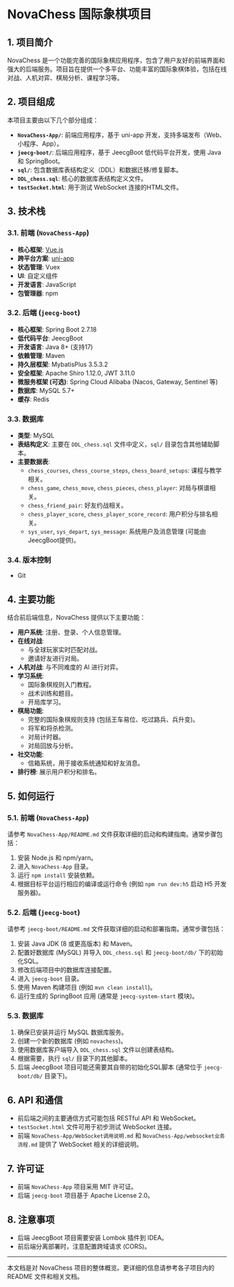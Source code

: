 # NovaChess 国际象棋项目

## 1. 项目简介

NovaChess 是一个功能完善的国际象棋应用程序，包含了用户友好的前端界面和强大的后端服务。项目旨在提供一个多平台、功能丰富的国际象棋体验，包括在线对战、人机对弈、棋局分析、课程学习等。

## 2. 项目组成

本项目主要由以下几个部分组成：

*   **`NovaChess-App/`**: 前端应用程序，基于 uni-app 开发，支持多端发布（Web、小程序、App）。
*   **`jeecg-boot/`**: 后端应用程序，基于 JeecgBoot 低代码平台开发，使用 Java 和 SpringBoot。
*   **`sql/`**: 包含数据库表结构定义（DDL）和数据迁移/修复脚本。
*   **`DDL_chess.sql`**: 核心的数据库表结构定义文件。
*   **`testSocket.html`**: 用于测试 WebSocket 连接的HTML文件。

## 3. 技术栈

### 3.1. 前端 (`NovaChess-App`)

*   **核心框架**: [Vue.js](https://vuejs.org/)
*   **跨平台方案**: [uni-app](https://uniapp.dcloud.io/)
*   **状态管理**: Vuex
*   **UI**: 自定义组件
*   **开发语言**: JavaScript
*   **包管理器**: npm

### 3.2. 后端 (`jeecg-boot`)

*   **核心框架**: Spring Boot 2.7.18
*   **低代码平台**: JeecgBoot
*   **开发语言**: Java 8+ (支持17)
*   **依赖管理**: Maven
*   **持久层框架**: MybatisPlus 3.5.3.2
*   **安全框架**: Apache Shiro 1.12.0, JWT 3.11.0
*   **微服务框架 (可选)**: Spring Cloud Alibaba (Nacos, Gateway, Sentinel 等)
*   **数据库**: MySQL 5.7+
*   **缓存**: Redis

### 3.3. 数据库

*   **类型**: MySQL
*   **表结构定义**: 主要在 `DDL_chess.sql` 文件中定义，`sql/` 目录包含其他辅助脚本。
*   **主要数据表**:
    *   `chess_courses`, `chess_course_steps`, `chess_board_setups`: 课程与教学相关。
    *   `chess_game`, `chess_move`, `chess_pieces`, `chess_player`: 对局与棋谱相关。
    *   `chess_friend_pair`: 好友约战相关。
    *   `chess_player_score`, `chess_player_score_record`: 用户积分与排名相关。
    *   `sys_user`, `sys_depart`, `sys_message`: 系统用户及消息管理 (可能由JeecgBoot提供)。

### 3.4. 版本控制

*   Git

## 4. 主要功能

结合前后端信息，NovaChess 提供以下主要功能：

*   **用户系统**: 注册、登录、个人信息管理。
*   **在线对战**:
    *   与全球玩家实时匹配对战。
    *   邀请好友进行对局。
*   **人机对战**: 与不同难度的 AI 进行对弈。
*   **学习系统**:
    *   国际象棋规则入门教程。
    *   战术训练和题目。
    *   开局库学习。
*   **棋局功能**:
    *   完整的国际象棋规则支持 (包括王车易位、吃过路兵、兵升变)。
    *   将军和将杀检测。
    *   对局计时器。
    *   对局回放与分析。
*   **社交功能**:
    *   信箱系统，用于接收系统通知和好友消息。
*   **排行榜**: 展示用户积分和排名。

## 5. 如何运行

### 5.1. 前端 (`NovaChess-App`)

请参考 `NovaChess-App/README.md` 文件获取详细的启动和构建指南。通常步骤包括：

1.  安装 Node.js 和 npm/yarn。
2.  进入 `NovaChess-App` 目录。
3.  运行 `npm install` 安装依赖。
4.  根据目标平台运行相应的编译或运行命令 (例如 `npm run dev:h5` 启动 H5 开发服务器)。

### 5.2. 后端 (`jeecg-boot`)

请参考 `jeecg-boot/README.md` 文件获取详细的启动和部署指南。通常步骤包括：

1.  安装 Java JDK (8 或更高版本) 和 Maven。
2.  配置好数据库 (MySQL) 并导入 `DDL_chess.sql` 和 `jeecg-boot/db/` 下的初始化SQL。
3.  修改后端项目中的数据库连接配置。
4.  进入 `jeecg-boot` 目录。
5.  使用 Maven 构建项目 (例如 `mvn clean install`)。
6.  运行生成的 SpringBoot 应用 (通常是 `jeecg-system-start` 模块)。

### 5.3. 数据库

1.  确保已安装并运行 MySQL 数据库服务。
2.  创建一个新的数据库 (例如 `novachess`)。
3.  使用数据库客户端导入 `DDL_chess.sql` 文件以创建表结构。
4.  根据需要，执行 `sql/` 目录下的其他脚本。
5.  后端 JeecgBoot 项目可能还需要其自带的初始化SQL脚本 (通常位于 `jeecg-boot/db/` 目录下)。

## 6. API 和通信

*   前后端之间的主要通信方式可能包括 RESTful API 和 WebSocket。
*   `testSocket.html` 文件可用于初步测试 WebSocket 连接。
*   前端 `NovaChess-App/WebSocket调用说明.md` 和 `NovaChess-App/websocket业务流程.md` 提供了 WebSocket 相关的详细说明。

## 7. 许可证

*   前端 `NovaChess-App` 项目采用 MIT 许可证。
*   后端 `jeecg-boot` 项目基于 Apache License 2.0。

## 8. 注意事项

*   后端 JeecgBoot 项目需要安装 Lombok 插件到 IDEA。
*   前后端分离部署时，注意配置跨域请求 (CORS)。

---

本文档是对 NovaChess 项目的整体概览。更详细的信息请参考各子项目内的 README 文件和相关文档。
